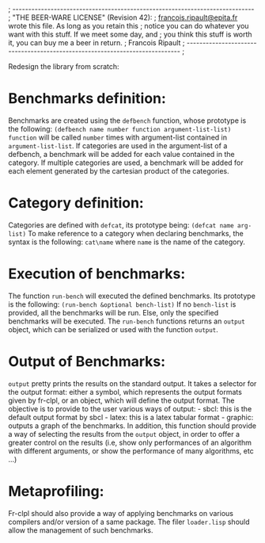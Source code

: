 ; ----------------------------------------------------------------------------
; "THE BEER-WARE LICENSE" (Revision 42):
; <francois.ripault@epita.fr> wrote this file. As long as you retain this
; notice you can do whatever you want with this stuff. If we meet some day, and
; you think this stuff is worth it, you can buy me a beer in return.
; Francois Ripault
; ----------------------------------------------------------------------------
;

Redesign the library from scratch:

Benchmarks definition:
======================
  Benchmarks are created using the `defbench` function, whose prototype is
  the following:
    `(defbench name number function argument-list-list)`
  `function` will be called `number` times with argument-list contained in
  `argument-list-list`. If categories are used in the argument-list of a
  defbench, a benchmark will be added for each value contained in the category.
  If multiple categories are used, a benchmark will be added for each element
  generated by the cartesian product of the categories.

Category definition:
====================
  Categories are defined with `defcat`, its prototype being:
    `(defcat name arg-list)`
  To make reference to a category when declaring benchmarks, the syntax is
  the following: `cat\name` where `name` is the name of the category.

Execution of benchmarks:
========================
  The function `run-bench` will executed the defined benchmarks. Its prototype
  is the following:
    `(run-bench &optional bench-list)`
  If no `bench-list` is provided, all the benchmarks will be run. Else, only
  the specified benchmarks will be executed.
  The `run-bench` functions returns an `output` object, which can be
  serialized or used with the function `output`.

Output of Benchmarks:
=====================
  `output` pretty prints the results on the standard output. It takes a
  selector for the output format: either a symbol, which represents the
  output formats given by fr-clpl, or an object, which will define the output
  format.
  The objective is to provide to the user various ways of output:
    - sbcl: this is the default output format by sbcl
    - latex: this is a latex tabular format
    - graphic: outputs a graph of the benchmarks.
  In addition, this function should provide a way of selecting the results
  from the `output` object, in order to offer a greater control on the
  results (i.e, show only performances of an algorithm with different
  arguments, or show the performance of many algorithms, etc ...)

Metaprofiling:
==============
  Fr-clpl should also provide a way of applying benchmarks on various compilers
  and/or version of a same package. The filer `loader.lisp` should allow the
  management of such benchmarks.
